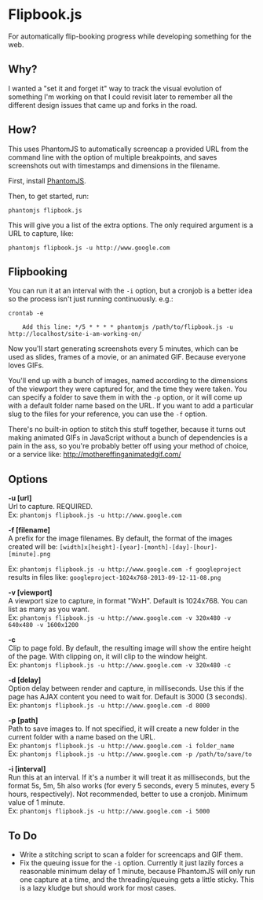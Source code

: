 Flipbook.js
==========

For automatically flip-booking progress while developing something for the web.

Why?
----

I wanted a "set it and forget it" way to track the visual evolution of something I'm working on that I could revisit later to remember all the different design issues that came up and forks in the road.

How?
----

This uses PhantomJS to automatically screencap a provided URL from the command line with the option of multiple breakpoints, and saves screenshots out with timestamps and dimensions in the filename.

First, install [PhantomJS](http://phantomjs.org/).

Then, to get started, run:

	phantomjs flipbook.js

This will give you a list of the extra options.  The only required argument is a URL to capture, like:

	phantomjs flipbook.js -u http://www.google.com

Flipbooking
-----------

You can run it at an interval with the `-i` option, but a cronjob is a better idea so the process isn't just running continuously.  e.g.:

	crontab -e
		
		Add this line: */5 * * * * phantomjs /path/to/flipbook.js -u http://localhost/site-i-am-working-on/

Now you'll start generating screenshots every 5 minutes, which can be used as slides, frames of a movie, or an animated GIF.  Because everyone loves GIFs.

You'll end up with a bunch of images, named according to the dimensions of the viewport they were captured for, and the time they were taken.  You can specify a folder to save them in with the `-p` option, or it will come up with a default folder name based on the URL.  If you want to add a particular slug to the files for your reference, you can use the `-f` option.

There's no built-in option to stitch this stuff together, because it turns out making animated GIFs in JavaScript without a bunch of dependencies is a pain in the ass, so you're probably better off using your method of choice, or a service like: http://mothereffinganimatedgif.com/

Options
-------

**-u [url]**  
Url to capture. REQUIRED.  
Ex: `phantomjs flipbook.js -u http://www.google.com`  
 
**-f [filename]**  
A prefix for the image filenames.  By default, the format of the images created will be:
`[width]x[height]-[year]-[month]-[day]-[hour]-[minute].png`  

Ex: `phantomjs flipbook.js -u http://www.google.com -f googleproject` results in files like: `googleproject-1024x768-2013-09-12-11-08.png`
 
**-v [viewport]**  
A viewport size to capture, in format "WxH".  Default is 1024x768.  You can list as many as you want.  
Ex: `phantomjs flipbook.js -u http://www.google.com -v 320x480 -v 640x480 -v 1600x1200`
 
**-c**  
Clip to page fold.  By default, the resulting image will show the entire height of the page. With clipping on, it will clip to the window height.  
Ex: `phantomjs flipbook.js -u http://www.google.com -v 320x480 -c`  
 
**-d [delay]**  
Option delay between render and capture, in milliseconds.  Use this if the page has AJAX content you need to wait for.  Default is 3000 (3 seconds).  
Ex: `phantomjs flipbook.js -u http://www.google.com -d 8000`  

**-p [path]**  
Path to save images to.  If not specified, it will create a new folder in the current folder with a name based on the URL.  
Ex: `phantomjs flipbook.js -u http://www.google.com -i folder_name`  
Ex: `phantomjs flipbook.js -u http://www.google.com -p /path/to/save/to`  
		
**-i [interval]**  
Run this at an interval.  If it\'s a number it will treat it as milliseconds, but the format 5s, 5m, 5h also works (for every 5 seconds, every 5 minutes, every 5 hours, respectively).  Not recommended, better to use a cronjob.  Minimum value of 1 minute.  
Ex: `phantomjs flipbook.js -u http://www.google.com -i 5000`  

To Do
-----
* Write a stitching script to scan a folder for screencaps and GIF them.
* Fix the queuing issue for the `-i` option.  Currently it just lazily forces a reasonable minimum delay of 1 minute, because PhantomJS will only run one capture at a time, and the threading/queuing gets a little sticky.  This is a lazy kludge but should work for most cases.